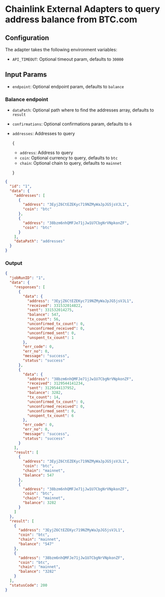 # Chainlink External Adapters to query address balance from BTC.com

## Configuration

The adapter takes the following environment variables:

- `API_TIMEOUT`: Optional timeout param, defaults to `30000`

## Input Params

- `endpoint`: Optional endpoint param, defaults to `balance`

### Balance endpoint

- `dataPath`: Optional path where to find the addresses array, defaults to `result`
- `confirmations`: Optional confirmations param, defaults to `6`

- `addresses`: Addresses to query

  {

  - `address`: Address to query
  - `coin`: Optional currency to query, defaults to `btc`
  - `chain`: Optional chain to query, defaults to `mainnet`

  }

```json
{
  "id": "1",
  "data": {
    "addresses": [
      {
        "address": "3EyjZ6CtEZEKyc719NZMyWaJpJG5jsVJL1",
        "coin": "btc"
      },
      {
        "address": "38bzm6nhQMFJe71jJw1U7CbgNrVNpkonZF",
        "coin": "btc"
      }
    ],
    "dataPath": "addresses"
  }
}
```

### Output

```json
{
  "jobRunID": "1",
  "data": {
    "responses": [
      {
        "data": {
          "address": "3EyjZ6CtEZEKyc719NZMyWaJpJG5jsVJL1",
          "received": 331532014822,
          "sent": 331532014275,
          "balance": 547,
          "tx_count": 56,
          "unconfirmed_tx_count": 0,
          "unconfirmed_received": 0,
          "unconfirmed_sent": 0,
          "unspent_tx_count": 1
        },
        "err_code": 0,
        "err_no": 0,
        "message": "success",
        "status": "success"
      },
      {
        "data": {
          "address": "38bzm6nhQMFJe71jJw1U7CbgNrVNpkonZF",
          "received": 3129544141234,
          "sent": 3129544137952,
          "balance": 3282,
          "tx_count": 14,
          "unconfirmed_tx_count": 0,
          "unconfirmed_received": 0,
          "unconfirmed_sent": 0,
          "unspent_tx_count": 6
        },
        "err_code": 0,
        "err_no": 0,
        "message": "success",
        "status": "success"
      }
    ],
    "result": [
      {
        "address": "3EyjZ6CtEZEKyc719NZMyWaJpJG5jsVJL1",
        "coin": "btc",
        "chain": "mainnet",
        "balance": 547
      },
      {
        "address": "38bzm6nhQMFJe71jJw1U7CbgNrVNpkonZF",
        "coin": "btc",
        "chain": "mainnet",
        "balance": 3282
      }
    ]
  },
  "result": [
    {
      "address": "3EyjZ6CtEZEKyc719NZMyWaJpJG5jsVJL1",
      "coin": "btc",
      "chain": "mainnet",
      "balance": "547"
    },
    {
      "address": "38bzm6nhQMFJe71jJw1U7CbgNrVNpkonZF",
      "coin": "btc",
      "chain": "mainnet",
      "balance": "3282"
    }
  ],
  "statusCode": 200
}
```
